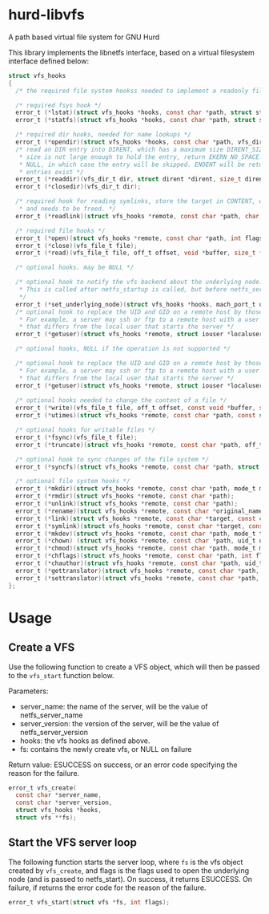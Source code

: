 # hurd-libvfs
A path based virtual file system for GNU Hurd

This library implements the libnetfs interface, based on a virtual filesystem interface defined below:

```C
struct vfs_hooks
{
  /* the required file system hookss needed to implement a readonly file system */

  /* required fsys hook */
  error_t (*lstat)(struct vfs_hooks *hooks, const char *path, struct stat *statbuf);
  error_t (*statfs)(struct vfs_hooks *hooks, const char *path, struct statfs *statbuf);

  /* required dir hooks, needed for name lookups */
  error_t (*opendir)(struct vfs_hooks *hooks, const char *path, vfs_dir_t *dir);
  /* read an DIR entry into DIRENT, which has a maximum size DIRENT_SIZE. If the maximum
   * size is not large enough to hold the entry, return EKERN_NO_SPACE. DIRENT may be 
   * NULL, in which case the entry will be skipped. ENOENT will be returned if no further 
   * entries exist */ 
  error_t (*readdir)(vfs_dir_t dir, struct dirent *dirent, size_t dirent_size);
  error_t (*closedir)(vfs_dir_t dir);

  /* required hook for reading symlinks, store the target in CONTENT, which is malloced 
   * and needs to be freed. */
  error_t (*readlink)(struct vfs_hooks *remote, const char *path, char **content);

  /* required file hooks */
  error_t (*open)(struct vfs_hooks *remote, const char *path, int flags, mode_t mode, vfs_file_t *file);
  error_t (*close)(vfs_file_t file);
  error_t (*read)(vfs_file_t file, off_t offset, void *buffer, size_t *size);

  /* optional hooks. may be NULL */

  /* optional hook to notify the vfs backend about the underlying node. If defined,
   * This is called after netfs_startup is called, but before netfs_server_loop is called.
   */
  error_t (*set_underlying_node)(struct vfs_hooks *hooks, mach_port_t underlying_node);
  /* optional hook to replace the UID and GID on a remote host by those of LOCALUSER.
   * For example, a server may ssh or ftp to a remote host with a user name and group id 
   * that differs from the local user that starts the server */
  error_t (*getuser)(struct vfs_hooks *remote, struct iouser *localuser, uid_t *uid, gid_t *gid);

  /* optional hooks, NULL if the operation is not supported */

  /* optional hook to replace the UID and GID on a remote host by those of LOCALUSER.
   * For example, a server may ssh or ftp to a remote host with a user name and group id 
   * that differs from the local user that starts the server */
  error_t (*getuser)(struct vfs_hooks *remote, struct iouser *localuser, uid_t *uid, gid_t *gid);
  
  /* optional hooks needed to change the content of a file */
  error_t (*write)(vfs_file_t file, off_t offset, const void *buffer, size_t *size);
  error_t (*utimes)(struct vfs_hooks *remote, const char *path, const struct timeval *times);

  /* optional hooks for writable files */
  error_t (*fsync)(vfs_file_t file);
  error_t (*truncate)(struct vfs_hooks *remote, const char *path, off_t offset);

  /* optional hook to sync changes of the file system */
  error_t (*syncfs)(struct vfs_hooks *remote, const char *path, struct statfs *statbuf);

  /* optional file system hooks */
  error_t (*mkdir)(struct vfs_hooks *remote, const char *path, mode_t mode);
  error_t (*rmdir)(struct vfs_hooks *remote, const char *path);
  error_t (*unlink)(struct vfs_hooks *remote, const char *path);
  error_t (*rename)(struct vfs_hooks *remote, const char *original_name, const char *new_name);
  error_t (*link)(struct vfs_hooks *remote, const char *target, const char *dest);
  error_t (*symlink)(struct vfs_hooks *remote, const char *target, const char *dest);
  error_t (*mkdev)(struct vfs_hooks *remote, const char *path, mode_t type, dev_t indexes);
  error_t (*chown) (struct vfs_hooks *remote, const char *path, uid_t uid, uid_t gid);
  error_t (*chmod)(struct vfs_hooks *remote, const char *path, mode_t mode);
  error_t (*chflags)(struct vfs_hooks *remote, const char *path, int flags);
  error_t (*chauthor)(struct vfs_hooks *remote, const char *path, uid_t author);
  error_t (*gettranslator)(struct vfs_hooks *remote, const char *path, char **argz, size_t *argzlen);
  error_t (*settranslator)(struct vfs_hooks *remote, const char *path, const char *argz, size_t argzlen);
};
```

# Usage

## Create a VFS
Use the following function to create a VFS object, which will then be passed to the ```vfs_start``` function below.

Parameters:
* server_name: the name of the server, will be the value of netfs_server_name
* server_version: the version of the server, will be the value of netfs_server_version
* hooks: the vfs hooks as defined above.
* fs: contains the newly create vfs, or NULL on failure

Return value: ESUCCESS on success, or an error code specifying the reason for the failure.
```C
error_t vfs_create(
  const char *server_name, 
  const char *server_version,
  struct vfs_hooks *hooks,
  struct vfs **fs);
```

## Start the VFS server loop

The following function starts the server loop, where ```fs``` is the vfs object created by ```vfs_create```, and flags is the flags used to open the underlying node (and is passed to netfs_start). On success, it returns ESUCCESS. On failure, if returns the error code for the reason of the failure.

```C
error_t vfs_start(struct vfs *fs, int flags);
```
